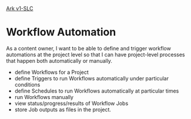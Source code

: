 [Ark v1-SLC](_index.md)

# Workflow Automation

As a content owner, I want to be able to define and trigger workflow automations at the project level so that I can have project-level processes that happen both automatically or manually.

* define Workflows for a Project
* define Triggers to run Workflows automatically under particular conditions
* define Schedules to run Workflows automatically at particular times
* run Workflows manually 
* view status/progress/results of Workflow Jobs
* store Job outputs as files in the project.